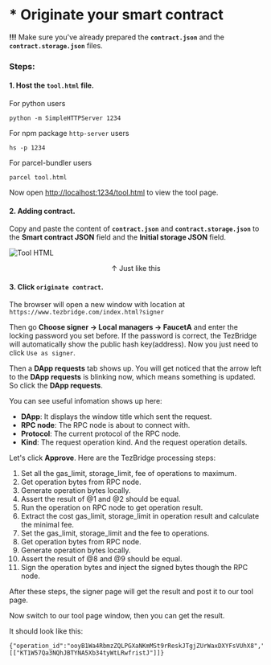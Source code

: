 # * Originate your smart contract

**!!!** Make sure you've already prepared the **`contract.json`** and the **`contract.storage.json`** files.

### Steps:
#### 1. Host the `tool.html` file.

For python users
```
python -m SimpleHTTPServer 1234
```

For npm package `http-server` users
```
hs -p 1234
```

For parcel-bundler users
```
parcel tool.html
```

Now open [http://localhost:1234/tool.html](http://localhost:1234/tool.html) to view the tool page.


#### 2. Adding contract.

Copy and paste the content of **`contract.json`** and **`contract.storage.json`** to the **Smart contract JSON** field and the **Initial storage JSON** field.

![Tool HTML](/imgs/tool.png)
<center>↑ Just like this</center>

#### 3. Click `originate contract`.

The browser will open a new window with location at `https://www.tezbridge.com/index.html?signer`

Then go **Choose signer -> Local managers -> FaucetA** and enter the locking password you set before. If the password is correct, the TezBridge will automatically show the public hash key(address). Now you just need to click `Use as signer`. 

Then a **DApp requests** tab shows up. You will get noticed that the arrow left to the **DApp requests** is blinking now, which means something is updated. So click the **DApp requests**.

You can see useful infomation shows up here:
* **DApp**: It displays the window title which sent the request.  
* **RPC node**: The RPC node is about to connect with.
* **Protocol**: The current protocol of the RPC node.
* **Kind**: The request operation kind.
And the request operation details.

Let's click **Approve**. Here are the TezBridge processing steps:
1. Set all the gas_limit, storage_limit, fee of operations to maximum.
2. Get operation bytes from RPC node.
3. Generate operation bytes locally.
4. Assert the result of @1 and @2 should be equal.
5. Run the operation on RPC node to get operation result.
6. Extract the cost gas_limit, storage_limit in operation result and calculate the minimal fee.
7. Set the gas_limit, storage_limit and the fee to operations.
8. Get operation bytes from RPC node.
9. Generate operation bytes locally.
10. Assert the result of @8 and @9 should be equal.
11. Sign the operation bytes and inject the signed bytes though the RPC node.

After these steps, the signer page will get the result and post it to our tool page. 

Now switch to our tool page window, then you can get the result. 

It should look like this:
```
{"operation_id":"ooyB1Wa4RbmzZQLPGXaNKmMSt9rReskJTgjZUrWaxDXYFsVUhX8","originated_contracts":[["KT1W57Qa3NQhJBTYNA5Xb34tyWtLRwfristJ"]]}
```
